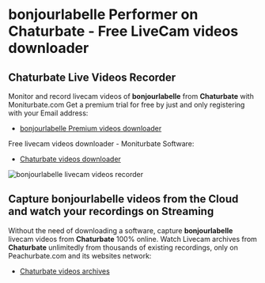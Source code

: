 # bonjourlabelle Performer on Chaturbate - Free LiveCam videos downloader

## Chaturbate Live Videos Recorder

Monitor and record livecam videos of **bonjourlabelle** from **Chaturbate** with Moniturbate.com
Get a premium trial for free by just and only registering with your Email address:
* [bonjourlabelle Premium videos downloader](https://moniturbate.com/request-demo-licence-key.html)

Free livecam videos downloader - Moniturbate Software:
* [Chaturbate videos downloader](https://moniturbate.com/moniturbate-download-software.html)

![bonjourlabelle livecam videos recorder](https://peachurnet.com/templates/moniturbate-software.png)


## Capture bonjourlabelle videos from the Cloud and watch your recordings on Streaming

Without the need of downloading a software, capture **bonjourlabelle** livecam videos from **Chaturbate** 100% online.
Watch Livecam archives from **Chaturbate** unlimitedly from thousands of existing recordings, only on Peachurbate.com and its websites network:
* [Chaturbate videos archives](https://peachurnet.com/)
